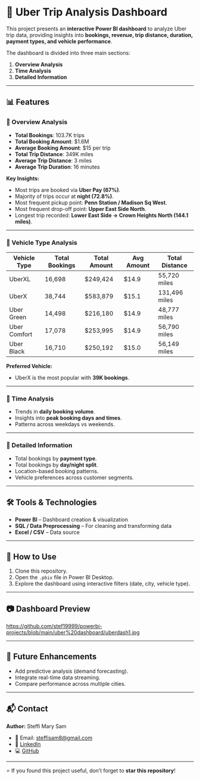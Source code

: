 # 🚖 Uber Trip Analysis Dashboard  

This project presents an **interactive Power BI dashboard** to analyze Uber trip data, providing insights into **bookings, revenue, trip distance, duration, payment types, and vehicle performance**.  

The dashboard is divided into three main sections:  
1. **Overview Analysis**  
2. **Time Analysis**  
3. **Detailed Information**  

---

## 📊 Features  

### 🔹 Overview Analysis  
- **Total Bookings**: 103.7K trips  
- **Total Booking Amount**: $1.6M  
- **Average Booking Amount**: $15 per trip  
- **Total Trip Distance**: 349K miles  
- **Average Trip Distance**: 3 miles  
- **Average Trip Duration**: 16 minutes  

**Key Insights:**  
- Most trips are booked via **Uber Pay (67%)**.  
- Majority of trips occur at **night (72.8%)**.  
- Most frequent pickup point: **Penn Station / Madison Sq West**.  
- Most frequent drop-off point: **Upper East Side North**.  
- Longest trip recorded: **Lower East Side → Crown Heights North (144.1 miles)**.  

---

### 🔹 Vehicle Type Analysis  
| Vehicle Type   | Total Bookings | Total Amount   | Avg Amount | Total Distance |
|----------------|----------------|----------------|------------|----------------|
| UberXL         | 16,698         | $249,424       | $14.9      | 55,720 miles   |
| UberX          | 38,744         | $583,879       | $15.1      | 131,496 miles  |
| Uber Green     | 14,498         | $216,180       | $14.9      | 48,777 miles   |
| Uber Comfort   | 17,078         | $253,995       | $14.9      | 56,790 miles   |
| Uber Black     | 16,710         | $250,192       | $15.0      | 56,149 miles   |

**Preferred Vehicle:**  
- UberX is the most popular with **39K bookings**.  

---

### 🔹 Time Analysis  
- Trends in **daily booking volume**.  
- Insights into **peak booking days and times**.  
- Patterns across weekdays vs weekends.  

---

### 🔹 Detailed Information  
- Total bookings by **payment type**.  
- Total bookings by **day/night split**.  
- Location-based booking patterns.  
- Vehicle preferences across customer segments.  

---

## 🛠 Tools & Technologies  
- **Power BI** – Dashboard creation & visualization  
- **SQL / Data Preprocessing** – For cleaning and transforming data  
- **Excel / CSV** – Data source  

---

## 📌 How to Use  
1. Clone this repository.  
2. Open the `.pbix` file in Power BI Desktop.  
3. Explore the dashboard using interactive filters (date, city, vehicle type).  

---

## 📷 Dashboard Preview  
https://github.com/stef19999/powerbi-projects/blob/main/uber%20dashboard/uberdash1.jpg 

---

## 🚀 Future Enhancements  
- Add predictive analysis (demand forecasting).  
- Integrate real-time data streaming.  
- Compare performance across multiple cities.  

---

## 📬 Contact  
**Author:** Steffi Mary Sam  
- 📧 Email: steffisam8@gmail.com  
- 🔗 [LinkedIn](https://www.linkedin.com/in/steffi-mary-sam-5169461a0/)  
- 💻 [GitHub](https://github.com/stef19999)  

---

⭐ If you found this project useful, don’t forget to **star this repository**!
